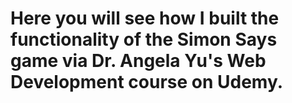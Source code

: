 #  Here you will see how I built the functionality of the Simon Says game via Dr. Angela Yu's Web Development course on Udemy.
